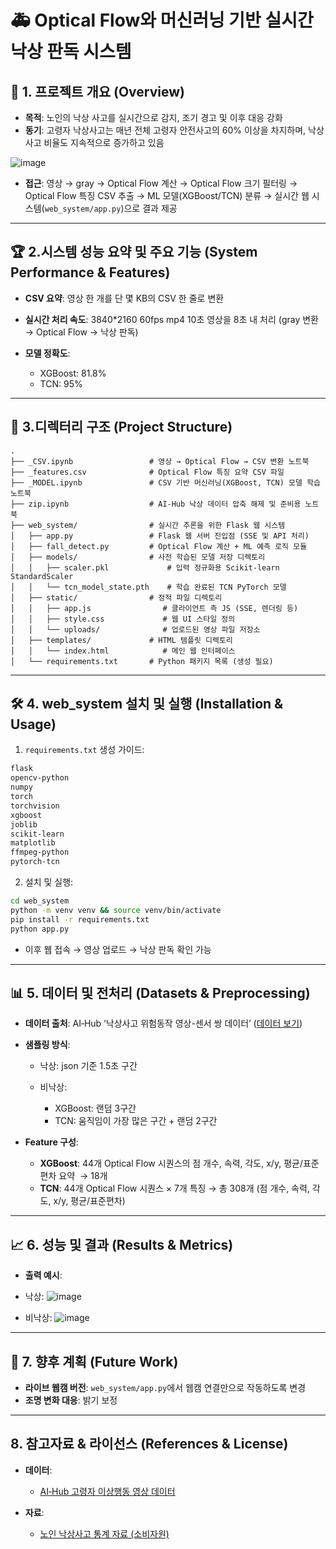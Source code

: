 # 🚑 Optical Flow와 머신러닝 기반 실시간 낙상 판독 시스템

## 📜 1. 프로젝트 개요 (Overview)

* **목적**: 노인의 낙상 사고를 실시간으로 감지, 조기 경고 및 이후 대응 강화
* **동기**: 고령자 낙상사고는 매년 전체 고령자 안전사고의 60% 이상을 차지하며, 낙상사고 비율도 지속적으로 증가하고 있음

![image](https://github.com/user-attachments/assets/9cedab5e-dcbc-4b2b-a7da-306451c862a0)

* **접근**: 영상 → gray → Optical Flow 계산 → Optical Flow 크기 필터링 → Optical Flow 특징 CSV 추출 → ML 모델(XGBoost/TCN) 분류 → 실시간 웹 시스템(`web_system/app.py`)으로 결과 제공


---

## 🏆 2.시스템 성능 요약 및 주요 기능 (System Performance & Features)

* **CSV 요약**: 영상 한 개를 단 몇 KB의 CSV 한 줄로 변환
* **실시간 처리 속도**: 3840*2160 60fps mp4 10초 영상을 8초 내 처리 (gray 변환 → Optical Flow → 낙상 판독)
* **모델 정확도**:

  * XGBoost: 81.8%
  * TCN: 95%

---

## 📂 3.디렉터리 구조 (Project Structure)

```
.
├── _CSV.ipynb                 # 영상 → Optical Flow → CSV 변환 노트북
├── _features.csv              # Optical Flow 특징 요약 CSV 파일
├── _MODEL.ipynb               # CSV 기반 머신러닝(XGBoost, TCN) 모델 학습 노트북
├── zip.ipynb                  # AI-Hub 낙상 데이터 압축 해제 및 준비용 노트북
├── web_system/                # 실시간 추론을 위한 Flask 웹 시스템
│   ├── app.py                 # Flask 웹 서버 진입점 (SSE 및 API 처리)
│   ├── fall_detect.py         # Optical Flow 계산 + ML 예측 로직 모듈
│   ├── models/                # 사전 학습된 모델 저장 디렉토리
│   │   ├── scaler.pkl             # 입력 정규화용 Scikit-learn StandardScaler
│   │   └── tcn_model_state.pth    # 학습 완료된 TCN PyTorch 모델
│   ├── static/                # 정적 파일 디렉토리
│   │   ├── app.js                # 클라이언트 측 JS (SSE, 렌더링 등)
│   │   ├── style.css             # 웹 UI 스타일 정의
│   │   └── uploads/              # 업로드된 영상 파일 저장소
│   ├── templates/             # HTML 템플릿 디렉토리
│   │   └── index.html            # 메인 웹 인터페이스
│   └── requirements.txt       # Python 패키지 목록 (생성 필요)

```

---

## 🛠 4. web_system 설치 및 실행 (Installation & Usage)

1. `requirements.txt` 생성 가이드:

```txt
flask
opencv-python
numpy
torch
torchvision
xgboost
joblib
scikit-learn
matplotlib
ffmpeg-python
pytorch-tcn
```

2. 설치 및 실행:

```bash
cd web_system
python -m venv venv && source venv/bin/activate
pip install -r requirements.txt
python app.py
```

* 이후 웹 접속 → 영상 업로드 → 낙상 판독 확인 가능

---

## 📊 5. 데이터 및 전처리 (Datasets & Preprocessing)

* **데이터 출처**: AI‑Hub ‘낙상사고 위험동작 영상-센서 쌍 데이터’ ([데이터 보기](https://www.aihub.or.kr/aihubdata/data/view.do?currMenu=115&topMenu=100&searchKeyword=%EB%82%99%EC%83%81%EC%82%AC%EA%B3%A0%20%EC%9C%84%ED%97%98%EB%8F%99%EC%9E%91%20%EC%98%81%EC%83%81-%EC%84%BC%EC%84%9C%20%EC%8C%8D%20%EB%8D%B0%EC%9D%B4%ED%84%B0&aihubDataSe=data&dataSetSn=71641))
* **샘플링 방식**:

  * 낙상: json 기준 1.5초 구간
  * 비낙상:

    * XGBoost: 랜덤 3구간
    * TCN: 움직임이 가장 많은 구간 + 랜덤 2구간
* **Feature 구성**:

  * **XGBoost**: 44개 Optical Flow 시퀀스의 점 개수, 속력, 각도, x/y, 평균/표준편차 요약  → 18개
  * **TCN**: 44개 Optical Flow 시퀀스 × 7개 특징 → 총 308개 (점 개수, 속력, 각도, x/y, 평균/표준편차)

---

## 📈 6. 성능 및 결과 (Results & Metrics)


* **출력 예시**:
* 낙상:
![image](https://github.com/user-attachments/assets/ba82d1f7-1607-45ab-8770-51030c6d12fc)

* 비낙상:
![image](https://github.com/user-attachments/assets/f43e1371-5a16-4618-9196-e8294fe6cfc1)


---

## 🔧 7. 향후 계획 (Future Work)

* **라이브 웹캠 버전**: `web_system/app.py`에서 웹캠 연결만으로 작동하도록 변경
* **조명 변화 대응**: 밝기 보정

---

## 8. 참고자료 & 라이선스 (References & License)

* **데이터**:

  * [AI‑Hub 고령자 이상행동 영상 데이터](https://www.aihub.or.kr/aihubdata/data/view.do?currMenu=115&topMenu=100&searchKeyword=%EB%82%99%EC%83%81%EC%82%AC%EA%B3%A0%20%EC%9C%84%ED%97%98%EB%8F%99%EC%9E%91%20%EC%98%81%EC%83%81-%EC%84%BC%EC%84%9C%20%EC%8C%8D%20%EB%8D%B0%EC%9D%B4%ED%84%B0&aihubDataSe=data&dataSetSn=71641)

* **자료**:

  * [노인 낙상사고 통계 자료 (소비자원)](https://www.kca.go.kr/smartconsumer/sub.do?menukey=7301&mode=view&no=1003725851&searchKeyword=%EB%82%99%EC%83%81)
